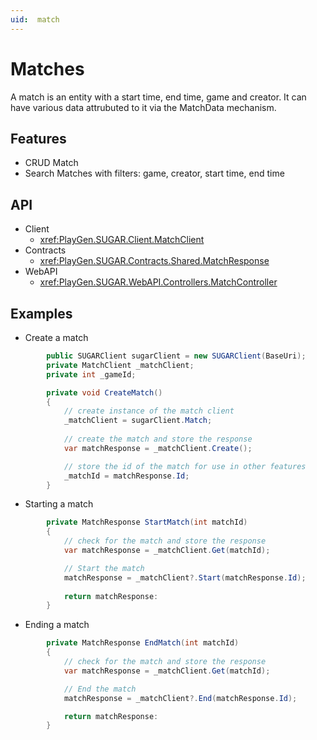 ```yaml
---
uid:  match
---
```


# Matches
A match is an entity with a start time, end time, game and creator. 
It can have various data attrubuted to it via the MatchData mechanism.

## Features
* CRUD Match
* Search Matches with filters: game, creator, start time, end time

## API
* Client
    * <xref:PlayGen.SUGAR.Client.MatchClient>
* Contracts
    * <xref:PlayGen.SUGAR.Contracts.Shared.MatchResponse>
* WebAPI
    * <xref:PlayGen.SUGAR.WebAPI.Controllers.MatchController>


## Examples
* Create a match
	
```cs
		public SUGARClient sugarClient = new SUGARClient(BaseUri);
		private MatchClient _matchClient;
		private int _gameId;

		private void CreateMatch() 
		{
			// create instance of the match client
			_matchClient = sugarClient.Match;
						
			// create the match and store the response
			var matchResponse = _matchClient.Create();

			// store the id of the match for use in other features
			_matchId = matchResponse.Id;
		}
```

* Starting a match

```cs 
		private MatchResponse StartMatch(int matchId) 
		{
			// check for the match and store the response
			var matchResponse = _matchClient.Get(matchId);

			// Start the match
			matchResponse = _matchClient?.Start(matchResponse.Id);
			
			return matchResponse:
		}
```

* Ending a match

```cs 
		private MatchResponse EndMatch(int matchId) 
		{
			// check for the match and store the response
			var matchResponse = _matchClient.Get(matchId);

			// End the match
			matchResponse = _matchClient?.End(matchResponse.Id);

			return matchResponse:
		}
```